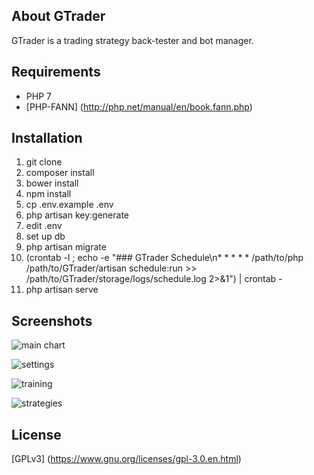 ## About GTrader

GTrader is a trading strategy back-tester and bot manager.

## Requirements
* PHP 7
* [PHP-FANN] (http://php.net/manual/en/book.fann.php)

## Installation
1. git clone
2. composer install
3. bower install
4. npm install
5. cp .env.example .env
6. php artisan key:generate
7. edit .env
8. set up db
9. php artisan migrate
10. (crontab -l ; echo -e "### GTrader Schedule\n* * * * * /path/to/php /path/to/GTrader/artisan schedule:run >> /path/to/GTrader/storage/logs/schedule.log 2>&1") | crontab -
11. php artisan serve

## Screenshots
![main chart](https://cloud.githubusercontent.com/assets/12033369/23566860/fdeaecca-0053-11e7-9c57-7de5d9aa8297.png)

![settings](https://cloud.githubusercontent.com/assets/12033369/23566869/08e82b60-0054-11e7-9637-3de98b20c5cf.png)

![training](https://cloud.githubusercontent.com/assets/12033369/23566864/01f26f1e-0054-11e7-82fd-c23d142728fa.png)

![strategies](https://cloud.githubusercontent.com/assets/12033369/23566871/0e0255da-0054-11e7-861d-3412d534c426.png)

## License
[GPLv3] (https://www.gnu.org/licenses/gpl-3.0.en.html)
